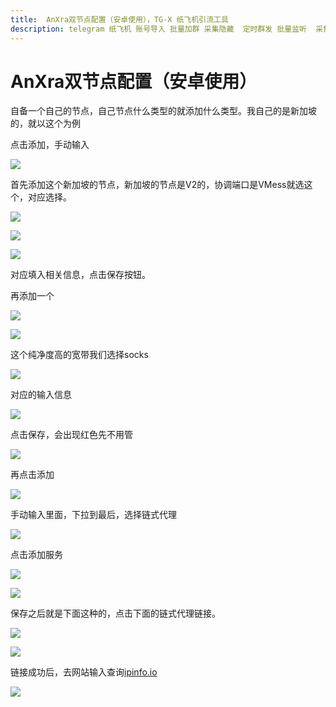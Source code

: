 ```yaml
---
title:  AnXra双节点配置（安卓使用），TG-X 纸飞机引流工具
description: telegram 纸飞机 账号导入 批量加群 采集隐藏  定时群发 批量监听  采集可见 批量私信 批量转发 群发 飞机群发 飞机引流
---
```


# AnXra双节点配置（安卓使用）

自备一个自己的节点，自己节点什么类型的就添加什么类型。我自己的是新加坡的，就以这个为例

点击添加，手动输入

![](../assets/AnXra/image1.png)

首先添加这个新加坡的节点，新加坡的节点是V2的，协调端口是VMess就选这个，对应选择。

![](../assets/AnXra/image2.png)

![](../assets/AnXra/image3.png)

![](../assets/AnXra/image4.png)

对应填入相关信息，点击保存按钮。

再添加一个

![](../assets/AnXra/image5.png)

![](../assets/AnXra/image6.png)

这个纯净度高的宽带我们选择socks

![](../assets/AnXra/image7.png)

对应的输入信息

![](../assets/AnXra/image8.png)

点击保存，会出现红色先不用管

![](../assets/AnXra/image9.png)

再点击添加

![](../assets/AnXra/image10.png)

手动输入里面，下拉到最后，选择链式代理

![](../assets/AnXra/image11.png)

点击添加服务

![](../assets/AnXra/image12.png)

![](../assets/AnXra/image13.png)

保存之后就是下面这种的，点击下面的链式代理链接。

![](../assets/AnXra/image14.png)

![](../assets/AnXra/image15.png)

链接成功后，去网站输入查询[ipinfo.io](http://ipinfo.io/)

![](../assets/AnXra/image16.png)